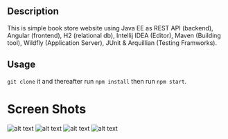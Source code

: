 ## Description 
This is simple book store website using Java EE as REST API (backend), Angular (frontend), H2 (relational db), Intellij IDEA (Editor), Maven (Building tool), Wildfly (Application Server), JUnit & Arquillian (Testing Framworks).

## Usage
```git clone``` it and thereafter run ```npm install``` then run ```npm start```.

 # Screen Shots 
  ![alt text](https://github.com/taha7ussein007/BookStore/blob/master/scrShots/1.png)
  ![alt text](https://github.com/taha7ussein007/BookStore/blob/master/scrShots/2.png)
  ![alt text](https://github.com/taha7ussein007/BookStore/blob/master/scrShots/3.png)
  ![alt text](https://github.com/taha7ussein007/BookStore/blob/master/scrShots/4.png)
